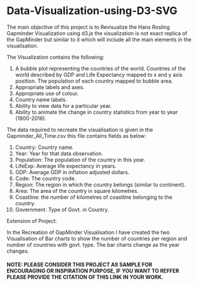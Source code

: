 # Data-Visualization-using-D3-SVG

The main objective of this project is to Revisualize the Hans Rosling Gapminder Visualization using d3.js
the visualization is not exact replica of the GapMinder but similar to it which will include all the main 
elements in the visualisation. 

The Visualization contains the following:
1) A bubble	plot representing the countries	of the world. Countries of the world described by GDP and Life
Expectancy mapped	to x and y axis position. The population of each country mapped to bubble area.
2) Appropriate labels and axes.
3) Appropriate use of colour.
4) Country name labels.
5) Ability to view data for	a particular year.
6) Ability to animate the change in country	statistics from year to year (1900-2016).

The data required to recreate the visualisation is given in the Gapminder_All_Time.csv this file contains
fields as below:

1) Country: Country name. 
2) Year: Year for that data observation.
3) Population: The population of the country in this year. 
3) LifeExp: Average	life expectancy in years.
4) GDP: Average	GDP in inflation adjusted dollars.
5) Code: The	country	code.
6) Region: The region	in which the country belongs (similar	to continent).
7) Area: The area	of the country in square kilometres.
8) Coastline:	the	number of kilometres of	coastline	belonging	to the country.
9) Government: Type of Govt. in Country.

Extension of Project:

In the Recreation of GapMinder Visualisation I have created the two Visualisation of Bar charts to show the number
of countries per region and number of countries with govt. type. The bar charts change as the year changes.


#### NOTE: PLEASE CONSIDER THIS PROJECT AS SAMPLE FOR ENCOURAGING OR INSPIRATION PURPOSE, IF YOU WANT TO REFFER PLEASE PROVIDE THE CITATION OF THIS LINK IN YOUR WORK.

